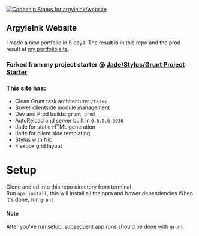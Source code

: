 [ ![Codeship Status for argyleink/website](https://www.codeship.io/projects/674c1480-f1ea-0131-56a4-064eeab7b126/status)](https://www.codeship.io/projects/27655)

## ArgyleInk Website
I made a new portfolio in 5 days. The result is in this repo and the prod result at [my portfolio site](http://argyleink.com).

### Forked from my project starter @ [Jade/Stylus/Grunt Project Starter](https://github.com/argyleink/project-grunt.jade.stylus)

### This site has:
- Clean Grunt task architecture: `/tasks`
- Bower clientside module management
- Dev and Prod builds: `grunt prod`
- AutoReload and server built in `0.0.0.0:3030`
- Jade for static HTML generation
- Jade for client side templating
- Stylus with Nib
- Flexbox grid layout

Setup
=======
Clone and cd into this repo directory from terminal  
Run `npm install`, this will install all the npm and bower dependencies
When it's done, run `grunt`  

#### Note
After you've run setup, subsequent app runs should be done with `grunt`  
